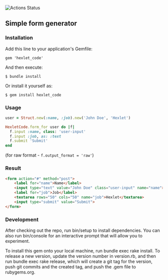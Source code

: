 ![Actions Status](https://github.com/koshkarik/rails-project-63/workflows/hexlet-check/badge.svg)

## Simple form generator

### Installation
Add this line to your application's Gemfile:

```gem 'hexlet_code'```

And then execute:

```$ bundle install```

Or install it yourself as:

```$ gem install hexlet_code```

### Usage
```ruby
user = Struct.new(:name, :job).new('John Doe', 'Hexlet')

HexletCode.form_for user do |f|
  f.input :name, class: 'user-input'
  f.input :job, as: :text
  f.submit 'Submit'
end
```

(for raw format - ```f.output_format = 'raw'```)

### Result
```html
<form action="#" method="post">
    <label for="name">Name</label>
    <input type="text" value="John Doe" class="user-input" name="name">
    <label for="job">Job</label>
    <textarea rows="50" cols="50" name="job">Hexlet</textarea>
    <input type="submit" value="Submit">
</form>
```

### Development
After checking out the repo, run bin/setup to install dependencies. You can also run bin/console for an interactive prompt that will allow you to experiment.

To install this gem onto your local machine, run bundle exec rake install. To release a new version, update the version number in version.rb, and then run bundle exec rake release, which will create a git tag for the version, push git commits and the created tag, and push the .gem file to rubygems.org.